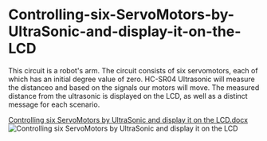 # Controlling-six-ServoMotors-by-UltraSonic-and-display-it-on-the-LCD

This circuit is a robot's arm. The circuit consists of six servomotors, each of which has an initial degree value of zero. HC-SR04 Ultrasonic will measure the distanceo and based on the signals our motors will move. The measured distance from the ultrasonic is displayed on the LCD, as well as a distinct message for each scenario.

[Controlling six ServoMotors by UltraSonic and display it on the LCD.docx](https://github.com/MustafaHALjishi/Controlling-six-ServoMotors-by-UltraSonic-and-display-it-on-the-LCD/files/6826801/Controlling.six.ServoMotors.by.UltraSonic.and.display.it.on.the.LCD.docx)
![Controlling six ServoMotors by UltraSonic and display it on the LCD](https://user-images.githubusercontent.com/85967188/125872212-a3c61a64-16be-4f6d-b2c1-a7617a5e1b72.JPG)
